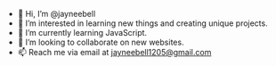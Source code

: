 - 👋 Hi, I’m @jayneebell
- 👀 I’m interested in learning new things and creating unique projects.
- 🌱 I’m currently learning JavaScript.
- 💞️ I’m looking to collaborate on new websites.
- 📫 Reach me via email at jayneebell1205@gmail.com

<!---
jayneebell/jayneebell is a ✨ special ✨ repository because its `README.md` (this file) appears on your GitHub profile.
You can click the Preview link to take a look at your changes.
--->
